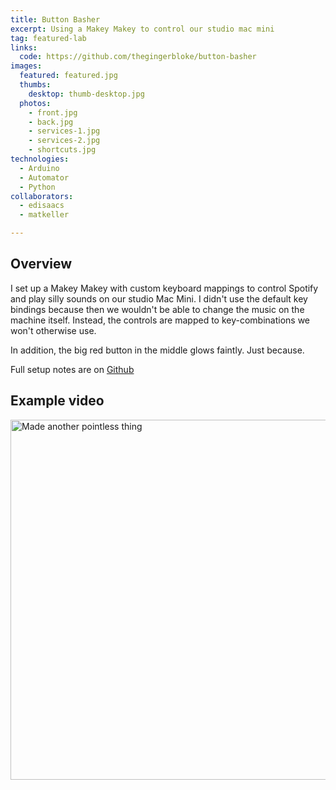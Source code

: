 ```yaml
---
title: Button Basher
excerpt: Using a Makey Makey to control our studio mac mini
tag: featured-lab
links:
  code: https://github.com/thegingerbloke/button-basher
images:
  featured: featured.jpg
  thumbs:
    desktop: thumb-desktop.jpg
  photos:
    - front.jpg
    - back.jpg
    - services-1.jpg
    - services-2.jpg
    - shortcuts.jpg
technologies:
  - Arduino
  - Automator
  - Python
collaborators:
  - edisaacs
  - matkeller

---
```


## Overview

I set up a Makey Makey with custom keyboard mappings to control Spotify and play silly sounds on our studio Mac Mini. I didn't use the default key bindings because then we wouldn't be able to change the music on the machine itself. Instead, the controls are mapped to key-combinations we won't otherwise use.

In addition, the big red button in the middle glows faintly. Just because.

Full setup notes are on [Github](https://github.com/thegingerbloke/button-basher)

## Example video

<a data-flickr-embed="true"  href="https://www.flickr.com/photos/thegingerbloke/33686207584/in/dateposted-public/" title="Made another pointless thing"><img src="https://c1.staticflickr.com/5/4188/33686207584_749fe23766_b.jpg" width="1024" height="576" alt="Made another pointless thing"></a><script async src="//embedr.flickr.com/assets/client-code.js" charset="utf-8"></script>
